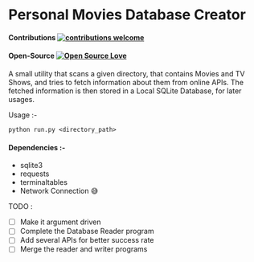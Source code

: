 # Personal Movies Database Creator

#### Contributions [![contributions welcome](https://img.shields.io/badge/contributions-welcome-brightgreen.svg?style=flat)](https://github.com/digaru19/Personal-Movies-Database-Creator/issues)

#### Open-Source [![Open Source Love](https://badges.frapsoft.com/os/v2/open-source.svg?v=103)](https://github.com/digaru19/Personal-Movies-Database-Creator) 


A small utility that scans a given directory, that contains Movies and TV Shows, and tries to fetch information about them from online APIs.
The fetched information is then stored in a Local SQLite Database, for later usages. 

Usage :- 
```
python run.py <directory_path>
```

#### Dependencies :-
- sqlite3
- requests
- terminaltables
- Network Connection :sweat_smile: 

TODO :
- [ ] Make it argument driven
- [ ] Complete the Database Reader program
- [ ] Add several APIs for better success rate
- [ ] Merge the reader and writer programs

